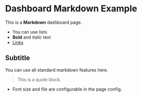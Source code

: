 # Dashboard Markdown Example

This is a **Markdown** dashboard page.

- You can use lists
- **Bold** and *italic* text
- [Links](https://www.example.com)

## Subtitle

You can use all standard markdown features here.

> This is a quote block.

- Font size and file are configurable in the page config. 